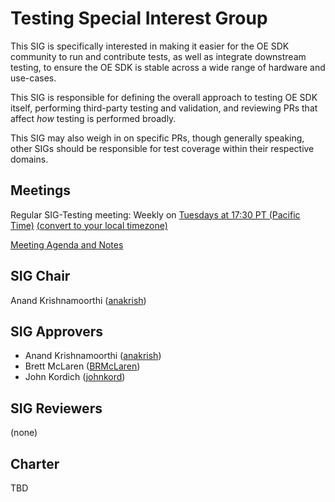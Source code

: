 Testing Special Interest Group
========================================

This SIG is specifically interested in making it easier for the OE SDK community
to run and contribute tests, as well as integrate downstream testing, to ensure
the OE SDK is stable across a wide range of hardware and use-cases.

This SIG is responsible for defining the overall approach to testing OE SDK
itself, performing third-party testing and validation, and reviewing PRs that
affect *how* testing is performed broadly.

This SIG may also weigh in on specific PRs, though generally speaking, other
SIGs should be responsible for test coverage within their respective domains.

Meetings
--------

Regular SIG-Testing meeting: Weekly on [Tuesdays at 17:30 PT (Pacific Time)](https://us04web.zoom.us/j/119965269?pwd=bW1GZWJXdWlOb3BldFN5aFFCSTNNQT09 ) [(convert to your local timezone)](https://www.thetimezoneconverter.com/?t=17:30&tz=PT%20%28Pacific%20Time%29)

[Meeting Agenda and Notes](https://hackmd.io/@aeva/oesdk-sig-testing)

SIG Chair
---------

Anand Krishnamoorthi ([anakrish](https://github.com/anakrish))

SIG Approvers
-------------

* Anand Krishnamoorthi ([anakrish](https://github.com/anakrish))
* Brett McLaren ([BRMcLaren](https://github.com/BRMcLaren))
* John Kordich ([johnkord](https://github.com/johnkord))

SIG Reviewers
-------------

(none)

Charter
-------

TBD
